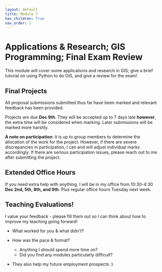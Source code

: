 ```yaml
---
layout: default
title: Module 7
has_children: True
nav_order: 1
---
```


#  Applications & Research; GIS Programming; Final Exam Review   

This module will cover some applications and research in GIS; give a brief tutorial on using Python to do GIS, and give a review for the exam!

## Final Projects

All proposal submissions submitted thus far have been marked and relevant feedback has been provided.

Projects are due **Dec 9th**.  They will be accepted up to 7 days late **however**, the extra time will be considered when marking.  Later submissions will be marked more harshly.

**A note on participation**:  it is up to group members to determine the allocation of the work for the project.  However, if there are severe discrepancies in participation, I can and will adjust individual marks accordingly.  If there are serious participation issues, please reach out to me after submitting the project.

## Extended Office Hours

If you need extra help with anything, I will be in my office from 10:30-4:30 **Dec 2nd, 5th, 8th, and 9th**.  Plus regular office hours Tuesday next week.

## Teaching Evaluations!

I value your feedback - please fill them out so I can think about how to improve my teaching going forward!

* What worked for you & what didn't?
* How was the pace & format?
	* Anything I should spend more time on?
	* Did you find any modules particularly difficult?

* They also help my future employment prospects :)

